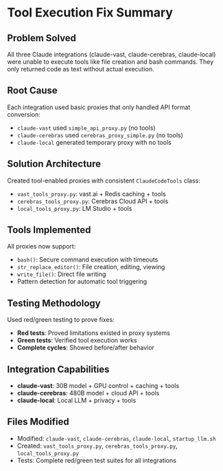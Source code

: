 # Tool Execution Fix Summary

## Problem Solved
All three Claude integrations (claude-vast, claude-cerebras, claude-local) were unable to execute tools like file creation and bash commands. They only returned code as text without actual execution.

## Root Cause
Each integration used basic proxies that only handled API format conversion:
- `claude-vast` used `simple_api_proxy.py` (no tools)
- `claude-cerebras` used `cerebras_proxy_simple.py` (no tools)  
- `claude-local` generated temporary proxy with no tools

## Solution Architecture
Created tool-enabled proxies with consistent `ClaudeCodeTools` class:
- `vast_tools_proxy.py`: vast.ai + Redis caching + tools
- `cerebras_tools_proxy.py`: Cerebras Cloud API + tools
- `local_tools_proxy.py`: LM Studio + tools

## Tools Implemented
All proxies now support:
- `bash()`: Secure command execution with timeouts
- `str_replace_editor()`: File creation, editing, viewing
- `write_file()`: Direct file writing
- Pattern detection for automatic tool triggering

## Testing Methodology
Used red/green testing to prove fixes:
- **Red tests**: Proved limitations existed in proxy systems
- **Green tests**: Verified tool execution works
- **Complete cycles**: Showed before/after behavior

## Integration Capabilities
- **claude-vast**: 30B model + GPU control + caching + tools
- **claude-cerebras**: 480B model + cloud API + tools
- **claude-local**: Local LLM + privacy + tools

## Files Modified
- Modified: `claude-vast`, `claude-cerebras`, `claude-local`, `startup_llm.sh`
- Created: `vast_tools_proxy.py`, `cerebras_tools_proxy.py`, `local_tools_proxy.py`
- Tests: Complete red/green test suites for all integrations